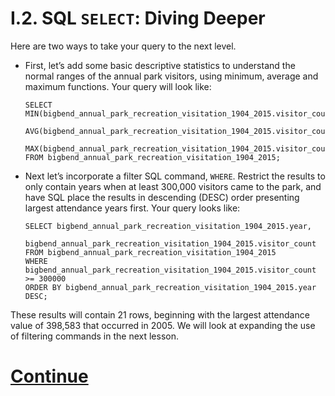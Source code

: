 # I.2. SQL `SELECT`: Diving Deeper

Here are two ways to take your query to the next level.

- First, let’s add some basic descriptive statistics to understand the normal ranges of the annual park visitors, using minimum, average and maximum functions. Your query will look like:


      SELECT MIN(bigbend_annual_park_recreation_visitation_1904_2015.visitor_count), 
             AVG(bigbend_annual_park_recreation_visitation_1904_2015.visitor_count), 
             MAX(bigbend_annual_park_recreation_visitation_1904_2015.visitor_count) 
      FROM bigbend_annual_park_recreation_visitation_1904_2015;


- Next let’s incorporate a filter SQL command, `WHERE`. Restrict the results to only contain years when at least 300,000 visitors came to the park, and have SQL place the results in descending (DESC) order presenting largest attendance years first. Your query looks like:


      SELECT bigbend_annual_park_recreation_visitation_1904_2015.year,
             bigbend_annual_park_recreation_visitation_1904_2015.visitor_count
      FROM bigbend_annual_park_recreation_visitation_1904_2015
      WHERE bigbend_annual_park_recreation_visitation_1904_2015.visitor_count >= 300000
      ORDER BY bigbend_annual_park_recreation_visitation_1904_2015.year DESC;

These results will contain 21 rows, beginning with the largest attendance value of 398,583 that occurred in 2005. We will look at expanding the use of filtering commands in the next lesson.

# [**Continue**](https://data.world/classrooms/guide-to-data-analysis-with-sql-and-datadotworld/workspace/file?filename=03_select_data_summar.md)
